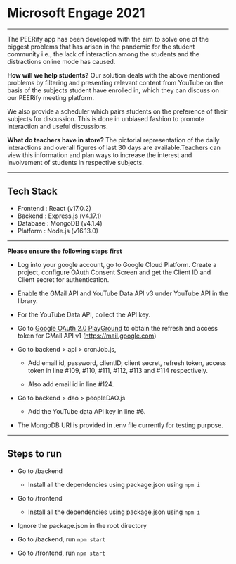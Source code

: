 # Microsoft Engage 2021

***

The PEERify app has been developed with the aim to solve one of the biggest problems that has arisen in the pandemic for the student community i.e., the lack of interaction among the students and the distractions online mode has caused. 

**How will we help students?**
Our solution deals with the above mentioned problems by filtering and presenting relevant content from YouTube on the basis of the subjects student have enrolled in, which they can discuss on our PEERify meeting platform.

We also provide a scheduler which pairs students on the preference of their subjects for discussion. This is done in unbiased fashion to promote interaction and useful discussions.

**What do teachers have in store?**
The pictorial representation of the daily interactions and overall figures of last 30 days are available.Teachers can view this information and plan ways to increase the interest and involvement of students in respective subjects.

***

## Tech Stack

* Frontend : React (v17.0.2)
* Backend : Express.js (v4.17.1)
* Database : MongoDB (v4.1.4)
* Platform : Node.js (v16.13.0)

***

**Please ensure the following steps first**

* Log into your google account, go to Google Cloud Platform. Create a project, configure OAuth Consent Screen and get the Client ID and Client secret for authentication.

* Enable the GMail API and YouTube Data API v3 under YouTube API in the library.

* For the YouTube Data API, collect the API key.

* Go to [Google OAuth 2.0 PlayGround](https://developers.google.com/oauthplayground/) to obtain the refresh and access token for GMail API v1 (https://mail.google.com)

* Go to backend > api > cronJob.js,
    * Add email id, password, clientID, client secret, refresh token, access token in line #109, #110, #111, #112, #113 and #114 respectively.
    
    * Also add email id in line #124.

* Go to backend > dao > peopleDAO.js
    * Add the YouTube data API key in line #6.

* The MongoDB URI is provided in .env file currently for testing purpose.

***

## Steps to run

* Go to /backend 
    * Install all the dependencies using package.json using `npm i`

* Go to /frontend
    * Install all the dependencies using package.json using `npm i`

* Ignore the package.json in the root directory

* Go to /backend, run `npm start`
* Go to /frontend, run `npm start`








